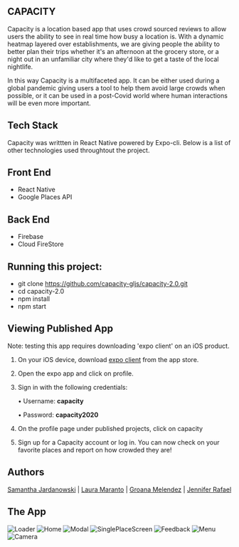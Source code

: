 ## CAPACITY

Capacity is a location based app that uses crowd sourced reviews to allow users the ability to see in real time how busy a location is. With a dynamic heatmap layered over establishments, we are giving people the ability to better plan their trips whether it's an afternoon at the grocery store, or a night out in an unfamiliar city where they'd like to get a taste of the local nightlife. 

In this way Capacity is a multifaceted app. It can be either used during a global pandemic giving users a tool to help them avoid large crowds when possible, or it can be used in a post-Covid world where human interactions will be even more important. 

## Tech Stack 

Capacity was writtten in React Native powered by Expo-cli. Below is a list of other technologies used throughtout the project. 

   ## Front End 
   - React Native
   - Google Places API 

   ## Back End 
   - Firebase
   - Cloud FireStore 


## Running this project:

- git clone https://github.com/capacity-gljs/capacity-2.0.git
- cd capacity-2.0 
- npm install 
- npm start 

## Viewing Published App
Note: testing this app requires downloading 'expo client' on an iOS  product.

1. On your iOS device, download [expo client](https://apps.apple.com/us/app/expo-client/id982107779) from the app store.
2. Open the expo app and click on profile.
3. Sign in with the following credentials:

    • Username: **capacity**
    
    • Password: **capacity2020**

4. On the profile page under published projects, click on capacity
5. Sign up for a Capacity account or log in. You can now check on your favorite places and report on how crowded they are!

## Authors

 [Samantha Jardanowski](https://github.com/jathnamas "Samantha's Github") | [Laura Maranto](https://github.com/lwmaranto "Laura's Github")  | [Groana Melendez](https://github.com/groana7 "Groana's Github") |  [Jennifer Rafael](https://github.com/JenniferR326 "Jennifer's Github")

## The App

![Loader](assets/appImages/Loader.PNG)
![Home](assets/appImages/MyLocation.png)
![Modal](assets/appImages/Modal.PNG)
![SinglePlaceScreen](assets/appImages/SinglePlaceScreen.png)
![Feedback](assets/appImages/Feedback.PNG)
![Menu](assets/appImages/Menu.PNG)
![Camera](assets/appImages/Camera.png)

